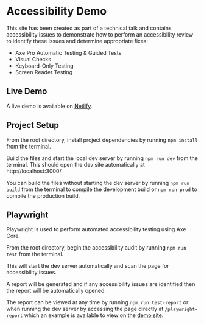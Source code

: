 # Accessibility Demo

This site has been created as part of a technical talk and contains accessibility issues to demonstrate how to perform an accessibility review to identify these issues and determine appropriate fixes:

- Axe Pro Automatic Testing & Guided Tests
- Visual Checks
- Keyboard-Only Testing
- Screen Reader Testing

## Live Demo

A live demo is available on [Netlify](https://eqtr-accessibility-demo.netlify.app/).

## Project Setup

From the root directory, install project dependencies by running `npm install` from the terminal.

Build the files and start the local dev server by running `npm run dev` from the terminal. This should open the dev site automatically at http://localhost:3000/.

You can build the files without starting the dev server by running `npm run build` from the terminal to compile the development build or `npm run prod` to compile the production build.

## Playwright

Playwright is used to perform automated accessibility testing using Axe Core.

From the root directory, begin the accessibility audit by running `npm run test` from the terminal.

This will start the dev server automatically and scan the page for accessibility issues.

A report will be generated and if any accessibility issues are identified then the report will be automatically opened.

The report can be viewed at any time by running `npm run test-report` or when running the dev server by accessing the page directly at `/playwright-report` which an example is available to view on the [demo site](https://eqtr-accessibility-demo.netlify.app/playwright-report/).
